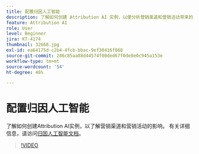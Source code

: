 ```yaml
---
title: 配置归因人工智能
description: 了解如何创建 Attribution AI 实例，以便分析营销渠道和营销活动带来的影响。
feature: Attribution AI
role: User
level: Beginner
jira: KT-4174
thumbnail: 32668.jpg
exl-id: ea64175d-c2b4-4fcb-bbac-9ef30416f868
source-git-commit: 286c85aa88d44574f00ded67f0de8e0c945a153e
workflow-type: tm+mt
source-wordcount: '54'
ht-degree: 46%

---
```


# 配置归因人工智能

了解如何创建Attribution AI实例，以了解营销渠道和营销活动的影响。 有关详细信息，请访问[归因人工智能文档](https://experienceleague.adobe.com/docs/experience-platform/intelligent-services/attribution-ai/overview.html?lang=zh-Hans)。

>[!VIDEO](https://video.tv.adobe.com/v/32668?learn=on&enablevpops)
